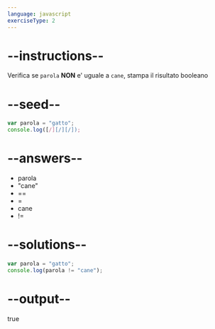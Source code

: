 ```yaml
---
language: javascript
exerciseType: 2
---
```


# --instructions--

Verifica se `parola` **NON** e' uguale a `cane`, stampa il risultato booleano

# --seed--

```javascript
var parola = "gatto";
console.log([/][/][/]);
```

# --answers--

- parola 
-  "cane"
- == 
- = 
- cane
- !=

# --solutions--

```javascript
var parola = "gatto";
console.log(parola != "cane");
```

# --output--

true
